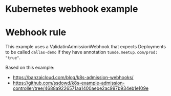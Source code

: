 # Kubernetes webhook example
# Webhook rule 

This example uses a ValidatinAdmissionWebhook that expects Deployments to be called `dallas-demo` if they have annotation `tunde.meetup.com/prod: "true"`.

Based on this example:
- https://banzaicloud.com/blog/k8s-admission-webhooks/
- https://github.com/ssdowd/k8s-example-admission-controller/tree/4688a9226571aa1400aebe2ac997b934eb1e109e
